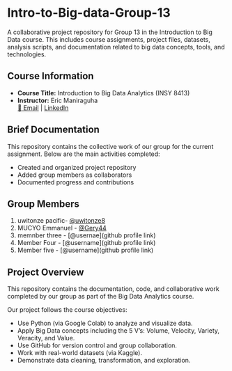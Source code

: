 # Intro-to-Big-data-Group-13
A collaborative project repository for Group 13 in the Introduction to Big Data course. This includes course assignments, project files, datasets, analysis scripts, and documentation related to big data concepts, tools, and technologies.


## Course Information
- **Course Title:** Introduction to Big Data Analytics (INSY 8413)
- **Instructor:** Eric Maniraguha  
  [📧 Email](mailto:eric.maniraguha@auca.ac.rw) | [LinkedIn](https://www.linkedin.com/in/ericmaniraguha/)

##  Brief Documentation

This repository contains the collective work of our group for the current assignment. Below are the main activities completed:

- Created and organized project repository
- Added group members as collaborators
- Documented progress and contributions



##  Group Members

1. uwitonze pacific- [@uwitonze8](https://github.com/uwitonze8)
2. MUCYO Emmanuel - [@Gery44](https://github.com/Gery44)
3. memnber three - [@usernae](github profile link)
4. Member Four - [@username](github profile link)
5. Member five - [@username](github profile link)


##  Project Overview
This repository contains the documentation, code, and collaborative work completed by our group as part of the Big Data Analytics course.

Our project follows the course objectives:
- Use Python (via Google Colab) to analyze and visualize data.
- Apply Big Data concepts including the 5 V’s: Volume, Velocity, Variety, Veracity, and Value.
- Use GitHub for version control and group collaboration.
- Work with real-world datasets (via Kaggle).
- Demonstrate data cleaning, transformation, and exploration.

